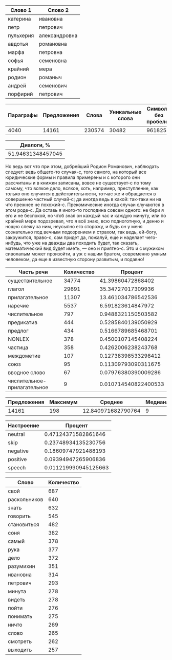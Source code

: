 | Слово 1   | Слово 2       | 
|-----------|---------------| 
| катерина  | ивановна      | 
| петр      | петрович      | 
| пульхерия | александровна | 
| авдотья   | романовна     | 
| марфа     | петровна      | 
| софья     | семеновна     | 
| крайний   | мера          | 
| родион    | романыч       | 
| андрей    | семенович     | 
| порфирий  | петрович      | 


| Параграфы | Предложения | Слова  | Уникальные слова | Символы без пробелов | Всего символов | 
|-----------|-------------|--------|------------------|----------------------|----------------| 
| 4040      | 14161       | 230574 | 30482            | 961825               | 1136424        | 


| Диалоги, %        | 
|-------------------| 
| 51.94631348457045 | 


Но ведь вот что при этом, добрейший Родион Романович, наблюдать следует: ведь общего-то случая-с, того самого, на который все юридические формы и правила примерены и с которого они рассчитаны и в книжки записаны, вовсе не существует-с по тому самому, что всякое дело, всякое, хоть, например, преступление, как только оно случится в действительности, тотчас же и обращается в совершенно частный случай-с; да иногда ведь в какой: так-таки ни на что прежнее не похожий-с. Прекомические иногда случаи случаются в этом роде-с. Да оставь я иного-то господина совсем одного: не бери я его и не беспокой, но чтоб знал он каждый час и каждую минуту, или по крайней мере подозревал, что я всё знаю, всю подноготную, и денно и нощно слежу за ним, неусыпно его сторожу, и будь он у меня сознательно под вечным подозрением и страхом, так ведь, ей-богу, закружится, право-с, сам придет да, пожалуй, еще и наделает чего-нибудь, что уже на дважды два походить будет, так сказать, математический вид будет иметь, — оно и приятно-с. Это и с мужиком сиволапым может произойти, а уж с нашим братом, современно умным человеком, да еще в известную сторону развитым, и подавно!


| Часть речи                  | Количество | Процент              | 
|-----------------------------|------------|----------------------| 
| существительное             | 34774      | 41.39860472868402    | 
| глагол                      | 29691      | 35.34727017309936    | 
| прилагательное              | 11307      | 13.461034786542536   | 
| наречие                     | 5537       | 6.591823614847972    | 
| числительное                | 797        | 0.9488321150503582   | 
| предикатив                  | 444        | 0.5285840139050929   | 
| предлог                     | 434        | 0.5166789685468701   | 
| NONLEX                      | 378        | 0.4500107145408224   | 
| частица                     | 358        | 0.4262006238243768   | 
| междометие                  | 107        | 0.12738398533298412  | 
| союз                        | 95         | 0.11309793090311675  | 
| вводное слово               | 67         | 0.07976380390009286  | 
| числительное-прилагательное | 9          | 0.010714540822400533 | 


| Предложения | Максимум | Среднее            | Медиана | Мода | 
|-------------|----------|--------------------|---------|------| 
| 14161       | 198      | 12.840971682790764 | 9       | 3    | 


| Настроение | Процент              | 
|------------|----------------------| 
| neutral    | 0.47124371582861646  | 
| skip       | 0.23748934135230756  | 
| negative   | 0.18609747921488193  | 
| positive   | 0.09394947265906836  | 
| speech     | 0.011219990945125663 | 


| Слово        | Количество | 
|--------------|------------| 
| свой         | 687        | 
| раскольников | 640        | 
| знать        | 632        | 
| говорить     | 545        | 
| становиться  | 482        | 
| соня         | 382        | 
| самый        | 378        | 
| рука         | 377        | 
| дело         | 372        | 
| разумихин    | 351        | 
| ивановна     | 314        | 
| петрович     | 293        | 
| минута       | 278        | 
| видеть       | 278        | 
| пойти        | 276        | 
| понимать     | 275        | 
| ничто        | 269        | 
| слово        | 265        | 
| смотреть     | 262        | 
| выходить     | 257        | 
